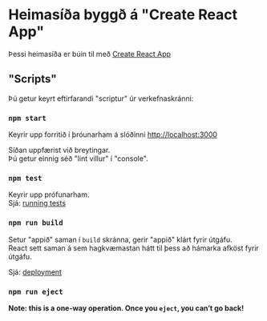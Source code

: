 # Heimasíða byggð á "Create React App"

Þessi heimasíða er búin til með [Create React App](https://github.com/facebook/create-react-app)


## "Scripts"

Þú getur keyrt eftirfarandi "scriptur" úr verkefnaskránni:

### `npm start`

Keyrir upp forritið í þróunarham á slóðinni [http://localhost:3000](http://localhost:3000)

Síðan uppfærist við breytingar.\
Þú getur einnig séð "lint villur" í "console".

### `npm test`

Keyrir upp prófunarham.\
Sjá: [running tests](https://facebook.github.io/create-react-app/docs/running-tests)

### `npm run build`

Setur "appið" saman í `build` skránna, gerir "appið" klárt fyrir útgáfu.\
React sett saman á sem hagkvæmastan hátt til þess að hámarka afköst fyrir útgáfu.

Sjá: [deployment](https://facebook.github.io/create-react-app/docs/deployment)

### `npm run eject`

**Note: this is a one-way operation. Once you `eject`, you can’t go back!**
